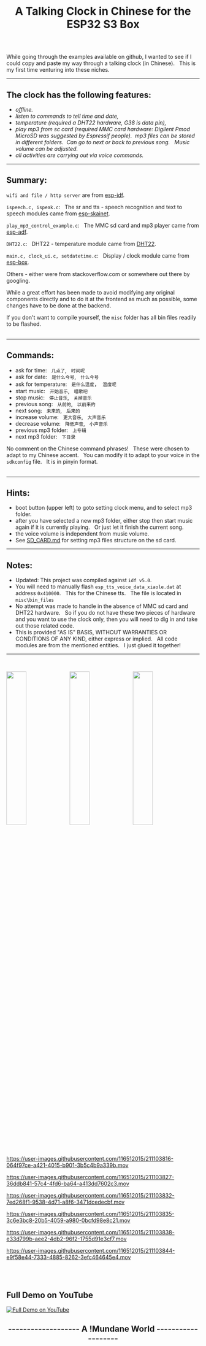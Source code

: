 # <p align=center> A Talking Clock in Chinese for the ESP32 S3 Box
<br/>


While going through the examples available on github, I wanted to see if I could copy and paste my way through a talking clock (in Chinese). &nbsp; This is my first time venturing into these niches.


---
## The clock has the following features:

   * *offline.*
   * *listen to commands to tell time and date,* 
   * *temperature (required a DHT22 hardware, G38 is data pin),*
   * *play mp3 from sc card (required MMC card hardware: Digilent Pmod MicroSD was suggested by Espressif people).&nbsp;  mp3 files can be stored in different folders.  &nbsp;Can go to next or back to previous song. &nbsp; Music volume can be adjusted.*
   * *all activities are carrying out via voice commands.*

----


## Summary:

`wifi and file / http server` are from [esp-idf](https://github.com/espressif/esp-idf).

`ispeech.c, ispeak.c`: &nbsp; The sr and tts - speech recognition and text to speech modules came from [esp-skainet](https://github.com/espressif/esp-skainet).

`play_mp3_control_example.c`: &nbsp; The MMC sd card and mp3 player came from [esp-adf](https://github.com/espressif/esp-adf).

`DHT22.c`:  &nbsp; DHT22 - temperature module came from [DHT22](https://github.com/gosouth/DHT22).

`main.c, clock_ui.c, setdatetime.c`:  &nbsp; Display / clock module came from [esp-box](https://github.com/espressif/esp-box).

Others - either were from stackoverflow.com or somewhere out there by googling.


While a great effort has been made to avoid modifying any original components directly and to do it at the frontend as much as possible, some changes have to be done at the backend.

If you don't want to compile yourself, the `misc` folder has all bin files readily to be flashed.
<br/><br/>

----
## Commands:

* ask for time: &nbsp; `几点了`, &nbsp; `时间呢`
* ask for date: &nbsp; `是什么今号`, &nbsp; `什么今号`
* ask for temperature: &nbsp; `是什么温度`，&nbsp; `温度呢`
* start music: &nbsp; `开始音乐`, &nbsp; `唱歌吧`
* stop music: &nbsp; `停止音乐`, &nbsp; `关掉音乐`
* previous song: &nbsp; `从前的`, &nbsp; `以前来的`
* next song: &nbsp; `未来的`, &nbsp; `后来的`
* increase volume: &nbsp; `更大音乐`, &nbsp; `大声音乐`
* decrease volume: &nbsp; `降低声音`, &nbsp; `小声音乐`
* previous mp3 folder: &nbsp; `上专辑`
* next mp3 folder: &nbsp; `下目录`

No comment on the Chinese command phrases! &nbsp; These were chosen to adapt to my Chinese accent. &nbsp;  You can modify it to adapt to your voice in the `sdkconfig` file. &nbsp; It is in pinyin format.
<br/><br/>

----

## Hints:
* boot button (upper left) to goto setting clock menu, and to select mp3 folder.
* after you have selected a new mp3 folder, either stop then start music again if it is currently playing. &nbsp; Or just let it finish the current song.
* the voice volume is independent from music volume.  
* See [SD_CARD.md](SD_CARD.md) for setting mp3 files structure on the sd card.

----


## Notes:

* Updated: This project was compiled against `idf v5.0`. 
* You will need to manually flash `esp_tts_voice_data_xiaole.dat` at address `0x410000`. &nbsp; This for the Chinese tts. &nbsp;  The file is located in `misc\bin_files`
* No attempt was made to handle in the absence of MMC sd card and DHT22 hardware.  &nbsp; So if you do not have these two pieces of hardware and you want to use the clock only, then you will need to dig in and take out those related code.
* This is provided "AS IS" BASIS, WITHOUT WARRANTIES OR
   CONDITIONS OF ANY KIND, either express or implied. &nbsp;
   All code modules are from the mentioned entities. &nbsp; I just glued it together!

-----
<br/>
<p> 
<img src="https://i.imgur.com/FHnwwc6.jpg" width="32%">
<img src="https://i.imgur.com/UBk2ir1.jpg" width="32%">
<img src="https://i.imgur.com/5wdMTSw.jpg" width="32%">
</p>

https://user-images.githubusercontent.com/116512015/211103816-064f97ce-a421-4015-b901-3b5c4b9a339b.mov



https://user-images.githubusercontent.com/116512015/211103827-36ddb841-57c4-4fd6-ba64-a413dd7602c3.mov



https://user-images.githubusercontent.com/116512015/211103832-7ed268f1-9538-4d71-a8f6-3471dcedecbf.mov



https://user-images.githubusercontent.com/116512015/211103835-3c6e3bc8-20b5-4059-a980-0bcfd98e8c21.mov



https://user-images.githubusercontent.com/116512015/211103838-e33d799b-aee2-4db2-96f2-1755d91e3cf7.mov



https://user-images.githubusercontent.com/116512015/211103844-e9f58e44-7333-4885-8262-3efc464645e4.mov

<br/>
<br/>

## Full Demo on YouTube
[![Full Demo on YouTube](https://i.imgur.com/AlJaVJG.png)](https://www.youtube.com/watch?v=Xuv5Fm0Sf6c "Full Demo on YouTube")

## <p align=center>------------------- A !Mundane World -------------------





